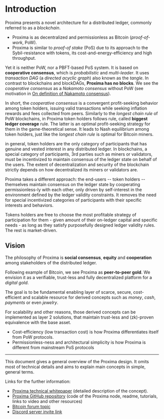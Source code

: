 Introduction
===

Proxima presents a novel architecture for a distributed ledger, commonly referred to as a *blockchain*.

- Proxima is as decentralized and permissionless as Bitcoin (*proof-of-work*, PoW).
- Proxima is similar to *proof-of stake* (PoS) due to its approach to the Sybil-resistance with tokens, its cost-and-energy-efficiency and high throughput.

Yet it is neither PoW, nor a PBFT-based PoS system. It is based on **cooperative consensus**, which is _probabilistic_ and _multi-leader_. 
It uses _transaction DAG_ (a _directed acyclic graph_) also known as the _tangle_. In contrast to blockchains and blockDAGs, **Proxima has no blocks**. We see the _cooperative consensus_ as a _Nakamoto consensus_ without PoW (see motivation in [On definition of Nakamoto consensus](https://medium.com/@lunfardo/on-definition-of-nakamoto-consensus-be8f4b84c899)).

In short, the *cooperative consensus* is a convergent profit-seeking behavior among token holders, issuing valid transactions while seeking inflation rewards and fees collected from peers. Similarly to the *longest chain rule* of PoW blockchains, in Proxima token holders follows rule, called **biggest ledger coverage** rule. The latter is an optimal profit-seeking strategy for them in the game-theoretical sense. It leads to Nash equilibrium among token holders, just like the *longest chain rule* is optimal for Bitcoin miners.

in general, token holders are the only category of participants that has genuine and vested interest in any distributed ledger. In blockchains, a special category of participants, 3rd parties such as miners or validators, must be incentivized to maintain consensus of the ledger state on behalf of the users. The extent of decentralization and security of the blockchain strictly depends on how decentralized its miners or validators are.

Proxima takes a different approach: the end-users -- token holders -- themselves maintain consensus on the ledger state by cooperating permissionless-ly with each other, only driven by self-interest in the environment defined by the ledger validity constraints. It removes the need for special incentivized categories of participants with their specific interests and behaviors. 

Tokens holders are free to choose the most profitable strategy of participation for them - given amount of their on-ledger capital and specific needs - as long as they satisfy purposefully designed ledger validity rules. The rest is market-driven.

## Vision
The philosophy of Proxima is **social consensus**, **equity** and **cooperation** among stakeholders of the distributed ledger.

Following example of Bitcoin, we see Proxima as **peer-to-peer gold**. We envision it as a verifiable, trust-less and fully decentralized platform for a _digital gold_. 

The goal is to be fundamental enabling layer of scarce, secure, cost-efficient and scalable resource for derived concepts such as _money_, _cash_, _payments_ or even _jewelry_.

For scalability and other reasons, those derived concepts can be implemented as layer 2 solutions, that maintain trust-less and (zk)-proven equivalence with the base asset. 

* Cost-efficiency (low transaction cost) is how Proxima differentiates itself from PoW protocols.
* Permissionless-ness and architectural simplicity is how Proxima is different from mainstream PoS protocols

---

This document gives a general overview of the Proxima design. It omits most of technical details and aims to explain main concepts in simple, general terms.

Links for the further information:
- [Proxima technical whitepaper](https://arxiv.org/abs/2411.16456) (detailed description of the concept).
- [Proxima GitHub repository](https://github.com/lunfardo314/proxima) (code of the Proxima node, readme, tutorials, links to video and other resources)
- [Bitcoin forum topic](https://bitcointalk.org/index.php?topic=5499359.0)
- [Discord server invite link](https://discord.com/invite/UfFcFDy38j)
